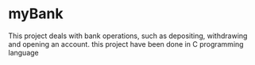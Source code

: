 # myBank
This project deals with bank operations, such as depositing, withdrawing and opening an account.
this project have been done in  C programming language
